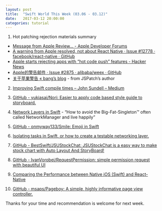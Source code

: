 ```yaml
---
layout: post
title:  "Swift World This Week (03.06 - 03.12)"
date:   2017-03-12 20:00:00
categories: tutorial
---
```


1. Hot patching rejection materials summary

  * [Message from Apple Review… - Apple Developer Forums](https://forums.developer.apple.com/thread/73640)
  * [A warning from Apple resolved, not about React Native · Issue #12778 · facebook/react-native · GitHub](https://github.com/facebook/react-native/issues/12778)
  * [Apple starts rejecting apps with “hot code push” features - Hacker News](https://news.ycombinator.com/item?id=13817557)
  * [Apple的警告邮件 · Issue #2875 · alibaba/weex · GitHub](https://github.com/alibaba/weex/issues/2875)
  * [关于苹果警告 «  bang’s blog](http://blog.cnbang.net/internet/3374/) - from JSPatch’s author

2.  [Improving Swift compile times – John Sundell – Medium](https://medium.com/@johnsundell/improving-swift-compile-times-ee1d52fb9bd#.ytxrk1tfa)

3. [GitHub - yukiasai/Nori: Easier to apply code based style guide to storyboard.](https://github.com/yukiasai/Nori)

4. [Network Layers in Swift](https://medium.com/compileswift/network-layers-in-swift-7fc5628ff789#.jwad3rnvh) - “How to avoid the Big-Fat-Singleton™ often called NetworkManager and live happily”

5. [GitHub - onmyway133/Smile: Emoji in Swift](https://github.com/onmyway133/Smile)

6. [Isolating tasks in Swift, or how to create a testable networking layer.](https://medium.com/ios-os-x-development/isolating-tasks-in-swift-or-how-to-create-a-testable-networking-layer-d0380e69f7e3#.ud44frqnw)

7. [GitHub - BestSwift/JSUStockChat: JSUStockChat is a easy way to make stock chart with Auto Layout And StoryBoard!](https://github.com/BestSwift/JSUStockChat)

8. [GitHub - IvanVorobei/RequestPermission: simple permission request with beautiful UI](https://github.com/IvanVorobei/RequestPermission)

9.  [Comparing the Performance between Native iOS (Swift) and React-Native](https://medium.com/the-react-native-log/comparing-the-performance-between-native-ios-swift-and-react-native-7b5490d363e2#.30ynj3qbf)

10. [GitHub - msaps/Pageboy: A simple, highly informative page view controller.](https://github.com/msaps/Pageboy)

Thanks for your time and recommendation is welcome for next week.
